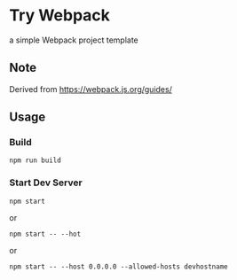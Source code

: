 # Try Webpack

a simple Webpack project template

## Note

Derived from https://webpack.js.org/guides/

## Usage

### Build

    npm run build

### Start Dev Server

    npm start

or

    npm start -- --hot

or

    npm start -- --host 0.0.0.0 --allowed-hosts devhostname

